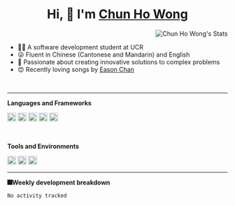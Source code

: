<h1 align="center">Hi, 👋 I'm <a href="https://github.com/cwong165/">Chun Ho Wong</a></h1>

<a href="https://github.com/cwong165" class="rich-diff-level-one">
    <img src="https://github-readme-stats.vercel.app/api?username=cwong165&hide=issues&title_color=fff&icon_color=79ff97&text_color=9f9f9f&bg_color=151515" alt="Chun Ho Wong's Stats" align="right">
</a>


<br />

- 👨‍🎓 A software development student at UCR
- 😜 Fluent in Chinese (Cantonese and Mandarin) and English
- 💪 Passionate about creating innovative solutions to complex problems
- 😍 Recently loving songs by [Eason Chan](https://open.spotify.com/artist/2QcZxAgcs2I1q7CtCkl6MI?si=ago_pwTfSLucm7HIO5y3yw)

<br />
<hr/>

**Languages and Frameworks**

<code><img height="20" src="https://shields.io/badge/style-Python-239DFF?logo=python&style=flat-square&label=" alt="Python" title="Python"></code>
<code><img height="20" src="https://shields.io/badge/style-C++-green?logo=C%2B%2B&style=flat-square&label=" alt="C++" title="C++"></code>
<code><img height="20" src="https://shields.io/badge/style-C-006282?logo=C&style=flat-square&label=" alt="C" title="C"></code>
<code><img height="20" src="https://shields.io/badge/style-Java-007396?logo=java&style=flat-square&label=" alt="Java" title="Java"></code>
<code><img height="20" src="https://shields.io/badge/style-MySQL-blue?logo=mysql&style=flat-square&label=" alt="MySQL" title="MySQL"></code>

<br>

**Tools and Environments**

<code><img height="20" src="https://shields.io/badge/style-Visual Studio Code-007ACC?logo=Visual Studio Code&style=flat-square&label=" alt="Visual Studio Code" title="Visual Studio Code"></code>
<code><img height="20" src="https://shields.io/badge/style-macOS-black?logo=macOS&style=flat-square&label=" alt="macOS" title="macOS"></code>
<code><img height="20" src="https://shields.io/badge/style-Windows-blue?logo=windows&style=flat-square&label=" alt="windows" title="windows"></code>

---
**🎆Weekly development breakdown**

```text
No activity tracked
